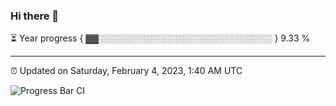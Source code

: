 ### Hi there 👋

⏳ Year progress { ▓▓░░░░░░░░░░░░░░░░░░░░░░░░░░░░ } 9.33 %

---

⏰ Updated on Saturday, February 4, 2023, 1:40 AM UTC

![Progress Bar CI](https://github.com/arthurbuhl/arthurbuhl/workflows/Progress%20Bar%20CI/badge.svg)
